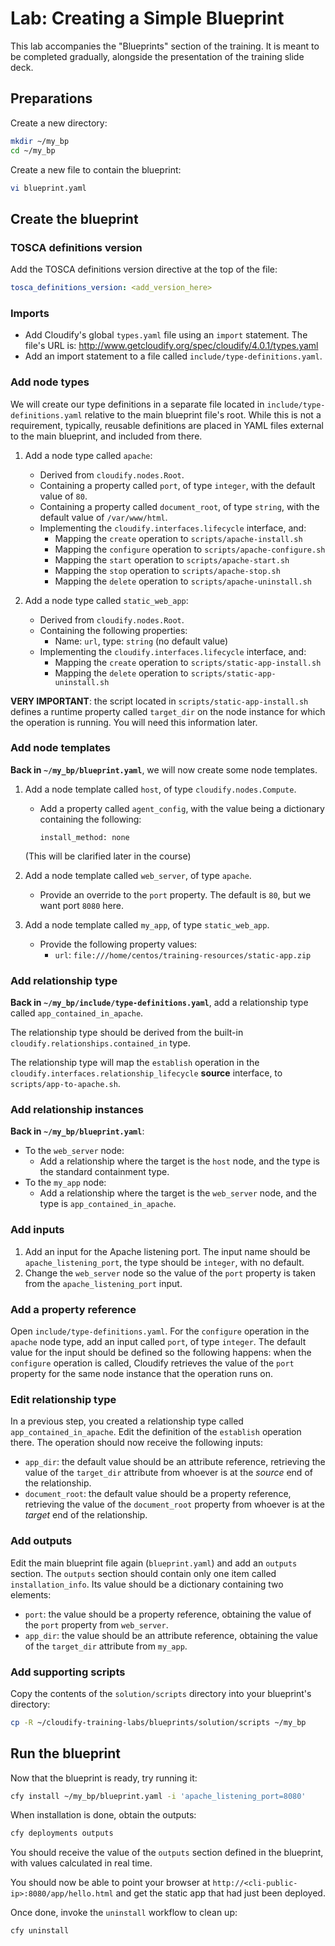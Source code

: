 # Lab: Creating a Simple Blueprint

This lab accompanies the "Blueprints" section of the training. It is meant to be completed gradually, alongside the
presentation of the training slide deck.

## Preparations

Create a new directory:

```bash
mkdir ~/my_bp
cd ~/my_bp
```

Create a new file to contain the blueprint:

```bash
vi blueprint.yaml
```

## Create the blueprint
 
### TOSCA definitions version

Add the TOSCA definitions version directive at the top of the file:

```yaml
tosca_definitions_version: <add_version_here>
```

### Imports

* Add Cloudify's global `types.yaml` file using an `import` statement. The file's URL is: http://www.getcloudify.org/spec/cloudify/4.0.1/types.yaml
* Add an import statement to a file called `include/type-definitions.yaml`.

### Add node types

We will create our type definitions in a separate file located in `include/type-definitions.yaml` relative to the
main blueprint file's root. While this is not a requirement, typically, reusable definitions are placed in YAML files
external to the main blueprint, and included from there.

1.  Add a node type called `apache`:
    * Derived from `cloudify.nodes.Root`.
    * Containing a property called `port`, of type `integer`, with the default value of `80`.
    * Containing a property called `document_root`, of type `string`, with the default value of `/var/www/html`.
    * Implementing the `cloudify.interfaces.lifecycle` interface, and:
      * Mapping the `create` operation to `scripts/apache-install.sh`
      * Mapping the `configure` operation to `scripts/apache-configure.sh`
      * Mapping the `start` operation to `scripts/apache-start.sh`
      * Mapping the `stop` operation to `scripts/apache-stop.sh`
      * Mapping the `delete` operation to `scripts/apache-uninstall.sh`

2.  Add a node type called `static_web_app`:
    * Derived from `cloudify.nodes.Root`.
    * Containing the following properties:
        *   Name: `url`, type: `string` (no default value)
    * Implementing the `cloudify.interfaces.lifecycle` interface, and:
      * Mapping the `create` operation to `scripts/static-app-install.sh`
      * Mapping the `delete` operation to `scripts/static-app-uninstall.sh`

**VERY IMPORTANT**: the script located in `scripts/static-app-install.sh` defines a runtime property
called `target_dir` on the node instance for which the operation is running. You will need this information
later.

### Add node templates

**Back in `~/my_bp/blueprint.yaml`**, we will now create some node templates.

1.  Add a node template called `host`, of type `cloudify.nodes.Compute`.
    *   Add a property called `agent_config`, with the value being a dictionary containing the following:
    
        `install_method: none`
    
    (This will be clarified later in the course)
2.  Add a node template called `web_server`, of type `apache`.
    *   Provide an override to the `port` property. The default is `80`, but we want port `8080` here.
3.  Add a node template called `my_app`, of type `static_web_app`.
    *   Provide the following property values:
        *   `url`: `file:///home/centos/training-resources/static-app.zip`

### Add relationship type

**Back in `~/my_bp/include/type-definitions.yaml`**, add a relationship type called `app_contained_in_apache`.

The relationship type should be derived from the built-in `cloudify.relationships.contained_in` type.

The relationship type will map the `establish` operation in the `cloudify.interfaces.relationship_lifecycle`
**source** interface, to `scripts/app-to-apache.sh`.

### Add relationship instances

**Back in `~/my_bp/blueprint.yaml`**:

*   To the `web_server` node:
    * Add a relationship where the target is the `host` node, and the type is the standard containment type.
*   To the `my_app` node:
    * Add a relationship where the target is the `web_server` node, and the type is `app_contained_in_apache`.

### Add inputs

1.  Add an input for the Apache listening port. The input name should be `apache_listening_port`, the type should be `integer`, with no default.
2.  Change the `web_server` node so the value of the `port` property is taken from the `apache_listening_port` input.

### Add a property reference

Open `include/type-definitions.yaml`. For the `configure` operation in the `apache` node type, add an input called `port`,
of type `integer`. The default value for the input should be defined so the following happens: when the `configure`
operation is called, Cloudify retrieves the value of the `port` property for the same node instance that the
operation runs on.

### Edit relationship type

In a previous step, you created a relationship type called `app_contained_in_apache`. Edit the definition of the
`establish` operation there. The operation should now receive the following inputs:
*   `app_dir`: the default value should be an attribute reference, retrieving the value of the `target_dir`
    attribute from whoever is at the *source* end of the relationship.
*   `document_root`: the default value should be a property reference, retrieving the value of the `document_root`
    property from whoever is at the *target* end of the relationship.

### Add outputs

Edit the main blueprint file again (`blueprint.yaml`) and add an `outputs` section. The `outputs` section should contain
only one item called `installation_info`. Its value should be a dictionary containing two elements:

* `port`: the value should be a property reference, obtaining the value of the `port` property from `web_server`.
* `app_dir`: the value should be an attribute reference, obtaining the value of the `target_dir` attribute from `my_app`.

### Add supporting scripts

Copy the contents of the `solution/scripts` directory into your blueprint's directory:

```bash
cp -R ~/cloudify-training-labs/blueprints/solution/scripts ~/my_bp
```

## Run the blueprint

Now that the blueprint is ready, try running it:

```bash
cfy install ~/my_bp/blueprint.yaml -i 'apache_listening_port=8080'
```

When installation is done, obtain the outputs:

```bash
cfy deployments outputs
```

You should receive the value of the `outputs` section defined in the blueprint, with values calculated in
real time.

You should now be able to point your browser at `http://<cli-public-ip>:8080/app/hello.html` and get the static
app that had just been deployed.

Once done, invoke the `uninstall` workflow to clean up:

```bash
cfy uninstall
```
